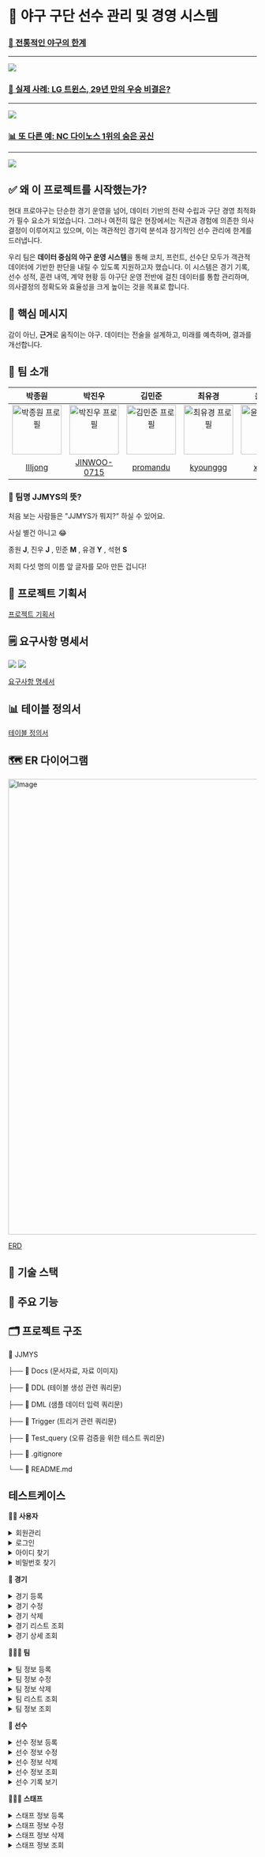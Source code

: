 # 🎯 야구 구단 선수 관리 및 경영 시스템

<h3><a href="https://dbr.donga.com/article/view/1203/article_no/9397">📌 전통적인 야구의 한계</a></h3>
<hr>
 <img src="/docs/news1.png"/>
 
<h3><a href="https://www.mk.co.kr/news/it/10878357">🥎 실제 사례: LG 트윈스, 29년 만의 우승 비결은?</a></h3>
<hr>
 <img src="/docs/news2.png"/>


<h3><a href="https://www.mk.co.kr/news/it/10878357">📊 또 다른 예: NC 다이노스 1위의 숨은 공신</a></h3>
<hr>
 <img src="/docs/news3.png"/>


## ✅ 왜 이 프로젝트를 시작했는가?
현대 프로야구는 단순한 경기 운영을 넘어, 데이터 기반의 전략 수립과 구단 경영 최적화가 필수 요소가 되었습니다. 그러나 여전히 많은 현장에서는 직관과 경험에 의존한 의사결정이 이루어지고 있으며, 이는 객관적인 경기력 분석과 장기적인 선수 관리에 한계를 드러냅니다.

우리 팀은 **데이터 중심의 야구 운영 시스템**을 통해 코치, 프런트, 선수단 모두가 객관적 데이터에 기반한 판단을 내릴 수 있도록 지원하고자 했습니다. 이 시스템은 경기 기록, 선수 성적, 훈련 내역, 계약 현황 등 야구단 운영 전반에 걸친 데이터를 통합 관리하며, 의사결정의 정확도와 효율성을 크게 높이는 것을 목표로 합니다.

## 🎯 핵심 메시지
감이 아닌, **근거**로 움직이는 야구.
데이터는 전술을 설계하고, 미래를 예측하며, 결과를 개선합니다.

## 👥 팀 소개

<table style="width:100%;">
  <thead>
    <tr align="center">
      <th>박종원</th>
      <th>박진우</th>
      <th>김민준</th>
      <th>최유경</th>
      <th>윤석현</th>
    </tr>
  </thead>
  <tbody>
    <tr align="center">
      <td>
        <img src="https://www.freebiefindingmom.com/wp-content/uploads/2021/01/free-printable-colorful-cartoon-letters-cartoon-letter-J-1.jpg" width="100px" height = "100px" alt="박종원 프로필"/>
      </td>
      <td>
        <img src="https://www.freebiefindingmom.com/wp-content/uploads/2021/01/free-printable-colorful-cartoon-letters-cartoon-letter-J-1.jpg" width="100px" height = "100px"alt="박진우 프로필"/>
      </td>
      <td>
        <img src="https://www.freebiefindingmom.com/wp-content/uploads/2021/02/free-printable-colorful-cartoon-letters-cartoon-letter-M.jpg" width="100px" height = "100px" alt="김민준 프로필"/>
      </td>
      <td>
        <img src="https://www.freebiefindingmom.com/wp-content/uploads/2021/02/free-printable-colorful-cartoon-letters-cartoon-letter-Y.jpg" width="100px" height = "100px" alt="최유경 프로필"/>
      </td>
      <td>
        <img src="https://www.freebiefindingmom.com/wp-content/uploads/2021/02/free-printable-colorful-cartoon-letters-cartoon-letter-S.jpg" width="100px" height = "100px" alt="윤석현 프로필" />
      </td>
    </tr>
    <tr align="center">
      <td><a href="https://github.com/IIIjong" target="_blank">IIIjong</a></td>
      <td><a href="https://github.com/JINWOO-0715" target="_blank">JINWOO-0715</a></td>
      <td><a href="https://github.com/promandu" target="_blank">promandu</a></td>
      <td><a href="https://github.com/kyounggg" target="_blank">kyounggg</a></td>
      <td><a href="https://github.com/xxiuan" target="_blank">xxiuan</a></td>
    </tr>
  </tbody>
</table>

### 🙌 팀명 JJMYS의 뜻?
처음 보는 사람들은 "JJMYS가 뭐지?" 하실 수 있어요.

사실 별건 아니고 😂

종원 **J**, 진우 **J** , 민준 **M** , 유경 **Y** , 석현 **S** 

 저희 다섯 명의 이름 앞 글자를 모아 만든 겁니다!

## 📝 프로젝트 기획서
[프로젝트 기획서](docs/PlayerManagement_ProjectProposal.md)

## 🗒️ 요구사항 명세서

<img src="/docs/requirements1.jpg"/></td>
<img src="/docs/requirements2.jpg"/></td>

[요구사항 명세서](https://docs.google.com/spreadsheets/d/1qhkPlvUMm9yCUx77oIeDukqOrJNGM85g3CbTBZ34niw/edit?usp=sharing)

## 📊 테이블 정의서
[테이블 정의서](https://docs.google.com/spreadsheets/d/1Q1egMS5cPVRtyZelnnXaTjeVe6Mj0uGjum8gsACMbF0/edit?usp=sharing)

## 🗺️ ER 다이어그램

<img width="1483" height="922" alt="Image" src="https://github.com/user-attachments/assets/1436b10e-3efc-47ab-9513-36b42d02b6f1" />

[ERD](https://www.erdcloud.com/d/6bK3fAS6haQqzajzX)

## 🔧 기술 스택

## 🌟 주요 기능

## 🗂️ 프로젝트 구조

📁 JJMYS

  ├── 📂 Docs (문서자료, 자료 이미지)

  ├── 📂 DDL (테이블 생성 관련 쿼리문)

  ├── 📂 DML (샘플 데이터 입력 쿼리문)

  ├── 📂 Trigger (트리거 관련 쿼리문)

  ├── 📂 Test_query (오류 검증을 위한 테스트 쿼리문)

  ├── 📝 .gitignore

  └── 📝 README.md 

## 테스트케이스

<strong>👨‍💻 사용자</strong>

  <details>
    <summary>회원관리</summary> 
    <details>
      <br> 
      <summary>회원 가입</summary> <img width="942" height="230" alt="Image" src="https://github.com/user-attachments/assets/488b9f15-5f6b-4f72-b98b-7b893393eb8e" />
    </details>
    <details>
      <summary>회원 정보 조회</summary>
      <br>
      <p>📌 <strong>권한 조회</strong></p> <img width="611" height="242" alt="Image" src="https://github.com/user-attachments/assets/19620161-307b-4eb8-a3b8-ad020f608f2c" />
    </details>
    <details>
      <br>
      <summary>회원 정보 수정</summary> <img width="825" height="254" alt="Image" src="https://github.com/user-attachments/assets/0d2cb73c-61ff-464d-855a-5da8e98bac9a" />
    </details>
    <details>
      <br>
      <summary>회원 탈퇴</summary> <img width="830" height="255" alt="Image" src="https://github.com/user-attachments/assets/20f3e365-5850-4d8f-b3ae-4e207dde6dc7" />
    </details>
  </details>
  <details>
    <summary>로그인</summary>
    <br>
    <p>📌 <strong>아이디 정보 조회</strong></p> <img width="609" height="258" alt="Image" src="https://github.com/user-attachments/assets/7bb1e0f7-1289-4d65-a9bd-e11491e11c1a" />
  </details>
  <details>
    <br>
    <summary>아이디 찾기</summary> <img width="733" height="172" alt="Image" src="https://github.com/user-attachments/assets/525aa92c-b161-44bf-bea0-b632c2754dd9" />
  </details>
  <details>
    <br>
    <summary>비밀번호 찾기</summary> <img width="480" height="217" alt="Image" src="https://github.com/user-attachments/assets/76d1791d-fc73-4c2c-b171-684bb890cdeb" />
  </details>

  <strong>👊 경기</strong>
    <details>
      <br>
      <summary>경기 등록</summary> <img width="1086" height="320" alt="Image" src="https://github.com/user-attachments/assets/57dbd5f7-6db6-4865-8498-54dce0b03410" />
    </details>
    <details>
      <br>
      <summary>경기 수정</summary> <img width="1083" height="274" alt="Image" src="https://github.com/user-attachments/assets/681e2bdc-8b82-48d8-bab8-b01c3ce7117f" />
    </details>
    <details>
      <br>
      <summary>경기 삭제</summary> <img width="1087" height="230" alt="Image" src="https://github.com/user-attachments/assets/e5e82cb2-f12e-4ce4-ba36-3d303ab43864" />
    </details>
    <details>
      <br>
      <summary>경기 리스트 조회</summary> <img width="911" height="600" alt="Image" src="https://github.com/user-attachments/assets/9be7c0a3-8c81-4335-a7ab-51cbc3c45822" />
    </details>
    <details>
      <summary>경기 상세 조회</summary>
      <br>
      경기 타자 기록 조회 <img width="911" height="600" alt="Image" src="https://github.com/user-attachments/assets/768307f7-4a11-4393-b775-d4fae9caa7db" />
      <br>
      경기 투수 기록 조회 <img width="911" height="600" alt="Image" src="https://github.com/user-attachments/assets/7db8a8e7-c9f5-4c8c-b01b-b4fc8050d562" />
    </details>


<strong>🧑‍🤝‍🧑 팀</strong>

  <details>
    <br>
    <summary>팀 정보 등록</summary> <img width="751" height="328" alt="Image" src="https://github.com/user-attachments/assets/7a8079d2-a913-4e25-9549-b7341b32a111" />
  </details>
  <details>
    <br>
    <summary>팀 정보 수정</summary> <img width="548" height="152" alt="Image" src="https://github.com/user-attachments/assets/4c757f73-e66e-4031-82c4-c1a027f9c887" />
  </details>
  <details>
    <br>
    <summary>팀 정보 삭제</summary> <img width="558" height="308" alt="Image" src="https://github.com/user-attachments/assets/9ac6a8f4-fbc7-416d-9d24-be0622942af5" />
  </details>
  <details>
    <br>
    <summary>팀 리스트 조회</summary> <img width="552" height="368" alt="Image" src="https://github.com/user-attachments/assets/71d72446-5476-48e3-a781-6207d9ea8c4d" />
  </details>
  <details>
    <summary>팀 정보 조회</summary> 
    <br>
    <p>📌 <strong>팀 소속 선수 조회</strong></p>
    <img width="502" height="437" alt="Image" src="https://github.com/user-attachments/assets/ffeae385-3877-4aac-82ce-b41e650fe340" />
  <br><br>
  <p>📌 <strong>승률 조회</strong></p>
  <img width="582" height="238" alt="Image" src="https://github.com/user-attachments/assets/b9d9659a-0bff-4290-97da-49f1f502e236" />
  <br><br>

  <p>📌 <strong>승/무/패 조회</strong></p>
  <img width="578" alt="승무패 이미지" src="https://github.com/user-attachments/assets/a5188322-6806-4a85-866b-62662d0208b0" />
  <br><br>

  <p>📌 <strong>시즌별 성적 조회</strong></p>
  <img width="578" alt="시즌별 성적 이미지" src="https://github.com/user-attachments/assets/3959b389-7d1a-42db-931b-c273f3659761" />
  <br>
  </details>

<strong>🏃 선수</strong>

  <details>
    <br>
    <summary>선수 정보 등록</summary> <img width="1197" height="246" alt="Image" src="https://github.com/user-attachments/assets/5d85dcda-65bb-4e95-969d-045dfff82812" />
  </details>
  <details>
    <br>
    <summary>선수 정보 수정</summary> <img width="1065" height="250" alt="Image" src="https://github.com/user-attachments/assets/85c28dde-dd3c-4687-a6d0-5f5e344ca367" />
  </details>
  <details>
    <br>
    <summary>선수 정보 삭제</summary> <img width="1062" height="247" alt="Image" src="https://github.com/user-attachments/assets/e9ad9a2a-2906-4e3f-a093-b1ef70cf5e26" />
  </details>
  <details>
    <br>
    <summary>선수 정보 조회</summary>
    <p>📌 <strong>선수들의 이름, 나이, 국적, 등번호, 포지션명, 입단일 조회</strong></p> <img width="647" height="512" alt="Image" src="https://github.com/user-attachments/assets/f111b78e-c64c-4f5d-b823-9e8048927307" />  
    <br> <br>
    <p>📌 <strong>특정 선수의 이름, 나이, 국적, 등번호, 포지션명, 입단일 조회</strong></p> <img width="672" height="328" alt="Image" src="https://github.com/user-attachments/assets/7bf3758d-2b7d-4c28-aa8e-1f486636172c" />
  </details>
  <details>
  <summary>선수 기록 보기</summary>
  <br>

  <p><strong>타자 시즌별 통산 기록 조회</strong></p>
  <img src="https://github.com/user-attachments/assets/dc9eaf10-dc78-4414-93a4-69e6ab337e63" width="700"/>

  <p><strong>타자 시즌별 지표 기록 조회</strong></p>
  <img src="https://github.com/user-attachments/assets/6f4ebb53-cd88-4de5-8045-a8ae2bb6ce3c" width="700"/>

  <p><strong>투수 시즌별 통산 기록 조회</strong></p>
  <img src="https://github.com/user-attachments/assets/9677503a-5cf4-414b-bc08-11d7e7db79a2" width="700"/>

  <p><strong>투수 시즌별 지표 기록 조회</strong></p>
  <img src="https://github.com/user-attachments/assets/cefff87d-452e-4a3b-b9fa-1a17c23c48fd" width="700"/>

  <details>
    <br>
    <summary>선수 계약</summary> <img width="727" height="401" alt="Image" src="https://github.com/user-attachments/assets/c3565ce3-e752-4e1e-a885-9b49bbacc15f" />
  </details>
  <details>
    <br>
    <summary>선수 훈련</summary>
    <p>📌 <strong>특정 선수가 받은 훈련 조회</strong></p> <img width="489" height="283" alt="Image" src="https://github.com/user-attachments/assets/1a4b5729-627b-4179-b00a-8b0f0e12d29b" />
    <br> <br>
    <p>📌 <strong>투수들의 훈련 조회</strong></p> <img width="617" height="398" alt="Image" src="https://github.com/user-attachments/assets/bc13003a-a8dc-4e5a-9099-3e86a557b526" />
    <br> <br>
    <p>📌 <strong>내야수들의 훈련 조회</strong></p> <img width="712" height="425" alt="Image" src="https://github.com/user-attachments/assets/c0647ece-a34a-4f68-963e-15d2733cee8e" />
  </details>
</details>

<strong>👨🏻‍🏫 스태프</strong>


  <details>
    <summary>스태프 정보 등록</summary>
    <br>
     <p>📌 <strong>스태프 등록(감독이 있는 경우)</strong></p> <img width="714" height="584" alt="Image" src="https://github.com/user-attachments/assets/f18749d8-29de-42d4-a1a4-6c1412df2d4a" />
    <br><br>
    <p>📌 <strong>스태프 등록(감독이 없는 경우)</strong></p> <img width="820" height="517" alt="Image" src="https://github.com/user-attachments/assets/fd1f7db8-1bca-4ce9-b4f9-c5fa7231a0c8" />
  </details>
  <details>
    <br>
    <summary>스태프 정보 수정</summary> <img width="814" height="267" alt="Image" src="https://github.com/user-attachments/assets/526d7046-9967-44f0-90e4-5977ee56a199" />
  </details>
  <details>
    <br>
    <summary>스태프 정보 삭제</summary> <img width="821" height="197" alt="Image" src="https://github.com/user-attachments/assets/4ae68bd1-5882-4b06-8d17-9453fffdb7d2" />
  </details>
  <details>
    <summary>스태프 정보 조회</summary>
    <br>
     <p>📌 <strong>재직중인 스태프 정보 조회</strong></p> <img width="707" height="449" alt="Image" src="https://github.com/user-attachments/assets/aa2b0e84-57c8-488b-acef-68a8e9c02ee3" />
    <br> <br>
     <p>📌 <strong>재직중인 투수 코치 정보 조회</strong></p> <img width="446" height="286" alt="Image" src="https://github.com/user-attachments/assets/11cf70d7-0459-4340-9d79-d4d029637823" />
    <br> <br>
     <p>📌 <strong>은퇴 스태프 조회</strong></p> <img width="729" height="399" alt="Image" src="https://github.com/user-attachments/assets/a6e3f140-d861-41f7-8881-696611447db7" />
    <br> <br>
     <p>📌 <strong>재직 중인 경력 10년차 이상 LG 스태프 조회</strong></p>  <img width="502" height="516" alt="Image" src="https://github.com/user-attachments/assets/8b03493f-4d70-41fc-a269-33f8a7c6b03c" />
  </details>

